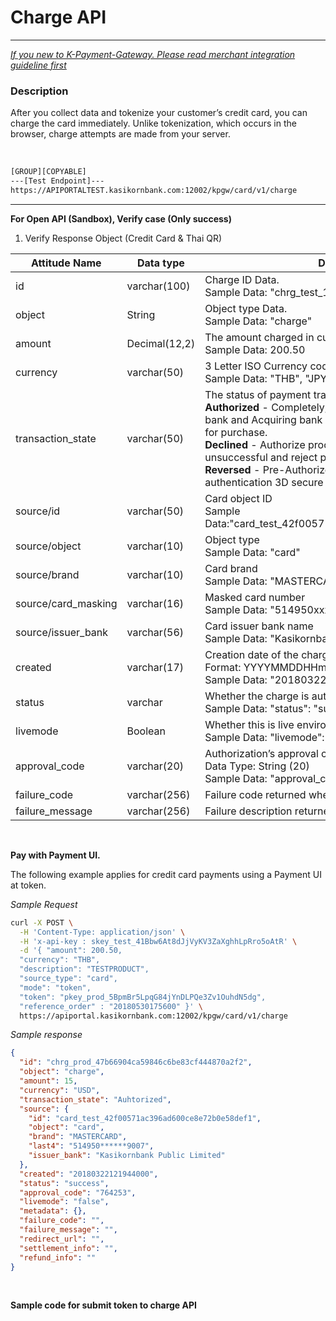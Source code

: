 # Charge API

---

[_If you new to K-Payment-Gateway. Please read merchant integration guideline first_](/open-api/guide/payment-gateway)

### Description

After you collect data and tokenize your customer’s credit card, you can charge the card immediately.
Unlike tokenization, which occurs in the browser, charge attempts are made from your server.

<br/>

```bash
[GROUP][COPYABLE]
---[Test Endpoint]---
https://APIPORTALTEST.kasikornbank.com:12002/kpgw/card/v1/charge
```

---

<strong>For Open API (Sandbox), Verify case (Only success)</strong>

1.  Verify Response Object (Credit Card & Thai QR)

| Attitude Name       | Data type     | Description                                                                                                                                                                                                                                                                                                                                           |
| ------------------- | ------------- | ----------------------------------------------------------------------------------------------------------------------------------------------------------------------------------------------------------------------------------------------------------------------------------------------------------------------------------------------------- |
| id                  | varchar(100)  | Charge ID Data.<br/>Sample Data: "chrg_test_12345678"                                                                                                                                                                                                                                                                                                 |
| object              | String        | Object type Data.<br/>Sample Data: "charge"                                                                                                                                                                                                                                                                                                           |
| amount              | Decimal(12,2) | The amount charged in currency unit.<br/>Sample Data: 200.50                                                                                                                                                                                                                                                                                          |
| currency            | varchar(50)   | 3 Letter ISO Currency code in upper case.<br/>Sample Data: "THB", "JPY" etc                                                                                                                                                                                                                                                                           |
| transaction_state   | varchar(50)   | The status of payment transaction. <br/>**Authorized** - Completely, authorize process with issue bank and Acquiring bank are captured a customer balance for purchase.<br/>**Declined** - Authorize process with issue bank. It not unsuccessful and reject payment.<br/>**Reversed** - Pre-Authorized - Payment need to do authentication 3D secure |
| source/id           | varchar(50)   | Card object ID<br/>Sample Data:"card_test_42f00571ac396ad600ce8e72b0e58def1"                                                                                                                                                                                                                                                                          |
| source/object       | varchar(10)   | Object type<br/>Sample Data: "card"                                                                                                                                                                                                                                                                                                                   |
| source/brand        | varchar(10)   | Card brand<br/>Sample Data: "MASTERCARD", "JCB", "VISA" etc.                                                                                                                                                                                                                                                                                          |
| source/card_masking | varchar(16)   | Masked card number<br/>Sample Data: "514950xxxxxx9007"                                                                                                                                                                                                                                                                                                |
| source/issuer_bank  | varchar(56)   | Card issuer bank name<br/>Sample Data: "Kasikornbank Public Limited"                                                                                                                                                                                                                                                                                  |
| created             | varchar(17)   | Creation date of the charge<br/>Format: YYYYMMDDHHmmSS<br/>Sample Data: "20180322121944000"                                                                                                                                                                                                                                                           |
| status              | varchar       | Whether the charge is authorized or not<br/>Sample Data: "status": "success"                                                                                                                                                                                                                                                                          |
| livemode            | Boolean       | Whether this is live environment (true) or not (false)<br/>Sample Data: "livemode": true                                                                                                                                                                                                                                                              |
| approval_code       | varchar(20)   | Authorization’s approval code from Issuer<br/>Data Type: String (20)<br/>Sample Data: "approval_code": "123456"                                                                                                                                                                                                                                       |
| failure_code        | varchar(256)  | Failure code returned when there is an error                                                                                                                                                                                                                                                                                                          |
| failure_message     | varchar(256)  | Failure description returned when there is an error                                                                                                                                                                                                                                                                                                   |

<br/>

**Pay with Payment UI.**

The following example applies for credit card payments using a Payment UI at token.

_Sample Request_

```bash
curl -X POST \
  -H 'Content-Type: application/json' \
  -H 'x-api-key : skey_test_41Bbw6At8dJjVyKV3ZaXghhLpRro5oAtR' \
  -d '{	"amount": 200.50,
  "currency": "THB",
  "description": "TESTPRODUCT",
  "source_type": "card",
  "mode": "token",
  "token": "pkey_prod_5BpmBr5LpqG84jYnDLPQe3Zv1OuhdN5dg",
  "reference_order" : "20180530175600" }' \
  https://apiportal.kasikornbank.com:12002/kpgw/card/v1/charge
```

_Sample response_

```json
{
  "id": "chrg_prod_47b66904ca59846c6be83cf444870a2f2",
  "object": "charge",
  "amount": 15,
  "currency": "USD",
  "transaction_state": "Auhtorized",
  "source": {
    "id": "card_test_42f00571ac396ad600ce8e72b0e58def1",
    "object": "card",
    "brand": "MASTERCARD",
    "last4": "514950******9007",
    "issuer_bank": "Kasikornbank Public Limited"
  },
  "created": "20180322121944000",
  "status": "success",
  "approval_code": "764253",
  "livemode": "false",
  "metadata": {},
  "failure_code": "",
  "failure_message": "",
  "redirect_url": "",
  "settlement_info": "",
  "refund_info": ""
}
```

<br/>

**Sample code for submit token to charge API**
